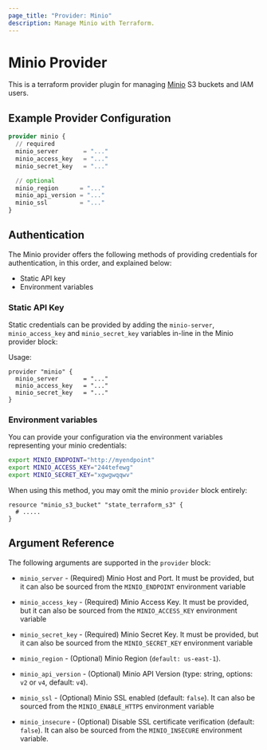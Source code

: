 ```yaml
---
page_title: "Provider: Minio"
description: Manage Minio with Terraform.
---
```


# Minio Provider

This is a terraform provider plugin for managing [Minio](https://min.io/) S3 buckets and IAM users.

## Example Provider Configuration

```terraform
provider minio {
  // required
  minio_server       = "..."
  minio_access_key   = "..."
  minio_secret_key   = "..."

  // optional
  minio_region      = "..."
  minio_api_version = "..."
  minio_ssl         = "..."
}
```

## Authentication

The Minio provider offers the following methods of providing credentials for
authentication, in this order, and explained below:

- Static API key
- Environment variables

### Static API Key

Static credentials can be provided by adding the `minio-server`, `minio_access_key` and `minio_secret_key` variables in-line in the
Minio provider block:

Usage:

```hcl
provider "minio" {
  minio_server       = "..."
  minio_access_key   = "..."
  minio_secret_key   = "..."
}
```

### Environment variables

You can provide your configuration via the environment variables representing your minio credentials:

```bash
export MINIO_ENDPOINT="http://myendpoint"
export MINIO_ACCESS_KEY="244tefewg"
export MINIO_SECRET_KEY="xgwgwqqwv"
```

When using this method, you may omit the
minio `provider` block entirely:

```hcl
resource "minio_s3_bucket" "state_terraform_s3" {
  # .....
}
```

## Argument Reference

The following arguments are supported in the `provider` block:

- `minio_server` - (Required) Minio Host and Port. It must be provided, but
  it can also be sourced from the `MINIO_ENDPOINT` environment variable

- `minio_access_key` - (Required) Minio Access Key. It must be provided, but
  it can also be sourced from the `MINIO_ACCESS_KEY` environment variable

- `minio_secret_key` - (Required) Minio Secret Key. It must be provided, but
  it can also be sourced from the `MINIO_SECRET_KEY` environment variable

- `minio_region` - (Optional) Minio Region (`default: us-east-1`).

- `minio_api_version` - (Optional) Minio API Version (type: string, options: `v2` or `v4`, default: `v4`).

- `minio_ssl` - (Optional) Minio SSL enabled (default: `false`). It can also be sourced from the
  `MINIO_ENABLE_HTTPS` environment variable

- `minio_insecure` - (Optional) Disable SSL certificate verification (default: `false`).
  It can also be sourced from the `MINIO_INSECURE` environment variable.
